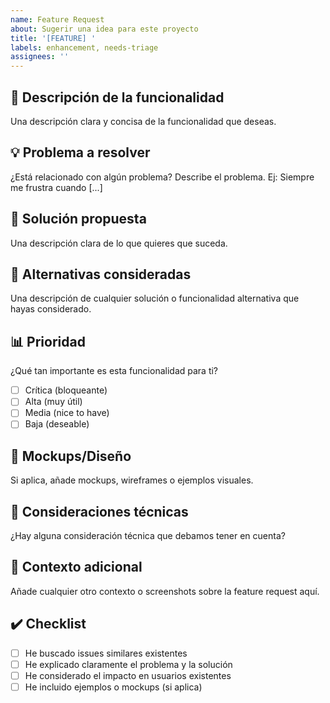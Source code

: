 ```yaml
---
name: Feature Request
about: Sugerir una idea para este proyecto
title: '[FEATURE] '
labels: enhancement, needs-triage
assignees: ''
---
```


## 🚀 Descripción de la funcionalidad

Una descripción clara y concisa de la funcionalidad que deseas.

## 💡 Problema a resolver

¿Está relacionado con algún problema? Describe el problema.
Ej: Siempre me frustra cuando [...]

## 🎯 Solución propuesta

Una descripción clara de lo que quieres que suceda.

## 🔄 Alternativas consideradas

Una descripción de cualquier solución o funcionalidad alternativa que hayas considerado.

## 📊 Prioridad

¿Qué tan importante es esta funcionalidad para ti?
- [ ] Crítica (bloqueante)
- [ ] Alta (muy útil)
- [ ] Media (nice to have)
- [ ] Baja (deseable)

## 🎨 Mockups/Diseño

Si aplica, añade mockups, wireframes o ejemplos visuales.

## 🔧 Consideraciones técnicas

¿Hay alguna consideración técnica que debamos tener en cuenta?

## 📝 Contexto adicional

Añade cualquier otro contexto o screenshots sobre la feature request aquí.

## ✔️ Checklist

- [ ] He buscado issues similares existentes
- [ ] He explicado claramente el problema y la solución
- [ ] He considerado el impacto en usuarios existentes
- [ ] He incluido ejemplos o mockups (si aplica)
